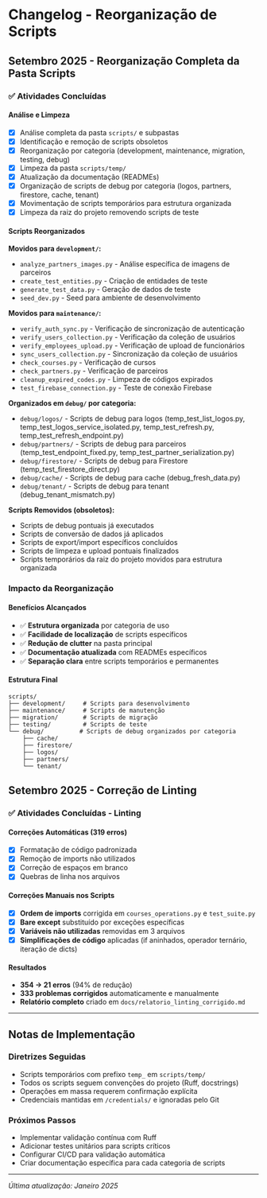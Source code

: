 # Changelog - Reorganização de Scripts

## Setembro 2025 - Reorganização Completa da Pasta Scripts

### ✅ Atividades Concluídas

#### Análise e Limpeza

- [x] Análise completa da pasta `scripts/` e subpastas
- [x] Identificação e remoção de scripts obsoletos
- [x] Reorganização por categoria (development, maintenance, migration, testing, debug)
- [x] Limpeza da pasta `scripts/temp/`
- [x] Atualização da documentação (READMEs)
- [x] Organização de scripts de debug por categoria (logos, partners, firestore, cache, tenant)
- [x] Movimentação de scripts temporários para estrutura organizada
- [x] Limpeza da raiz do projeto removendo scripts de teste

#### Scripts Reorganizados

**Movidos para `development/`:**

- `analyze_partners_images.py` - Análise específica de imagens de parceiros
- `create_test_entities.py` - Criação de entidades de teste
- `generate_test_data.py` - Geração de dados de teste
- `seed_dev.py` - Seed para ambiente de desenvolvimento

**Movidos para `maintenance/`:**

- `verify_auth_sync.py` - Verificação de sincronização de autenticação
- `verify_users_collection.py` - Verificação da coleção de usuários
- `verify_employees_upload.py` - Verificação de upload de funcionários
- `sync_users_collection.py` - Sincronização da coleção de usuários
- `check_courses.py` - Verificação de cursos
- `check_partners.py` - Verificação de parceiros
- `cleanup_expired_codes.py` - Limpeza de códigos expirados
- `test_firebase_connection.py` - Teste de conexão Firebase

**Organizados em `debug/` por categoria:**

- `debug/logos/` - Scripts de debug para logos (temp_test_list_logos.py, temp_test_logos_service_isolated.py, temp_test_refresh.py, temp_test_refresh_endpoint.py)
- `debug/partners/` - Scripts de debug para parceiros (temp_test_endpoint_fixed.py, temp_test_partner_serialization.py)
- `debug/firestore/` - Scripts de debug para Firestore (temp_test_firestore_direct.py)
- `debug/cache/` - Scripts de debug para cache (debug_fresh_data.py)
- `debug/tenant/` - Scripts de debug para tenant (debug_tenant_mismatch.py)

**Scripts Removidos (obsoletos):**

- Scripts de debug pontuais já executados
- Scripts de conversão de dados já aplicados
- Scripts de export/import específicos concluídos
- Scripts de limpeza e upload pontuais finalizados
- Scripts temporários da raiz do projeto movidos para estrutura organizada

### Impacto da Reorganização

#### Benefícios Alcançados

- ✅ **Estrutura organizada** por categoria de uso
- ✅ **Facilidade de localização** de scripts específicos
- ✅ **Redução de clutter** na pasta principal
- ✅ **Documentação atualizada** com READMEs específicos
- ✅ **Separação clara** entre scripts temporários e permanentes

#### Estrutura Final

```text
scripts/
├── development/     # Scripts para desenvolvimento
├── maintenance/     # Scripts de manutenção
├── migration/       # Scripts de migração
├── testing/         # Scripts de teste
└── debug/          # Scripts de debug organizados por categoria
    ├── cache/
    ├── firestore/
    ├── logos/
    ├── partners/
    └── tenant/
```

## Setembro 2025 - Correção de Linting

### ✅ Atividades Concluídas - Linting

#### Correções Automáticas (319 erros)

- [x] Formatação de código padronizada
- [x] Remoção de imports não utilizados
- [x] Correção de espaços em branco
- [x] Quebras de linha nos arquivos

#### Correções Manuais nos Scripts

- [x] **Ordem de imports** corrigida em `courses_operations.py` e `test_suite.py`
- [x] **Bare except** substituído por exceções específicas
- [x] **Variáveis não utilizadas** removidas em 3 arquivos
- [x] **Simplificações de código** aplicadas (if aninhados, operador ternário, iteração de dicts)

#### Resultados

- **354 → 21 erros** (94% de redução)
- **333 problemas corrigidos** automaticamente e manualmente
- **Relatório completo** criado em `docs/relatorio_linting_corrigido.md`

---

## Notas de Implementação

### Diretrizes Seguidas

- Scripts temporários com prefixo `temp_` em `scripts/temp/`
- Todos os scripts seguem convenções do projeto (Ruff, docstrings)
- Operações em massa requerem confirmação explícita
- Credenciais mantidas em `/credentials/` e ignoradas pelo Git

### Próximos Passos

- Implementar validação contínua com Ruff
- Adicionar testes unitários para scripts críticos
- Configurar CI/CD para validação automática
- Criar documentação específica para cada categoria de scripts

---
*Última atualização: Janeiro 2025*
